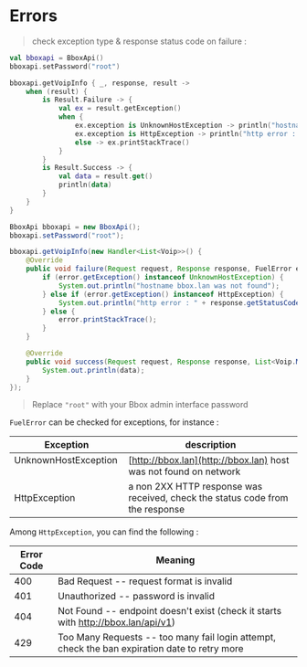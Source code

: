 # Errors

> check exception type & response status code on failure :

```kotlin
val bboxapi = BboxApi()
bboxapi.setPassword("root")

bboxapi.getVoipInfo { _, response, result ->
    when (result) {
        is Result.Failure -> {
            val ex = result.getException()
            when {
                ex.exception is UnknownHostException -> println("hostname bbox.lan was not found")
                ex.exception is HttpException -> println("http error : ${response.statusCode}")
                else -> ex.printStackTrace()
            }
        }
        is Result.Success -> {
            val data = result.get()
            println(data)
        }
    }
}
```

```java
BboxApi bboxapi = new BboxApi();
bboxapi.setPassword("root");

bboxapi.getVoipInfo(new Handler<List<Voip>>() {
    @Override
    public void failure(Request request, Response response, FuelError error) {
        if (error.getException() instanceof UnknownHostException) {
            System.out.println("hostname bbox.lan was not found");
        } else if (error.getException() instanceof HttpException) {
            System.out.println("http error : " + response.getStatusCode());
        } else {
            error.printStackTrace();
        }
    }

    @Override
    public void success(Request request, Response response, List<Voip.Model> data) {
        System.out.println(data);
    }
});
```
> Replace `"root"` with your Bbox admin interface password


`FuelError` can be checked for exceptions, for instance : 

| Exception             |  description   |
|-----------------------|------------------------------------------|
| UnknownHostException  | [http://bbox.lan](http://bbox.lan) host was not found on network |
| HttpException         | a non 2XX HTTP response was received, check the status code from the response |

Among `HttpException`, you can find the following :

Error Code | Meaning
---------- | -------
400 | Bad Request -- request format is invalid
401 | Unauthorized -- password is invalid
404 | Not Found -- endpoint doesn't exist (check it starts with http://bbox.lan/api/v1)
429 | Too Many Requests -- too many fail login attempt, check the ban expiration date to retry more